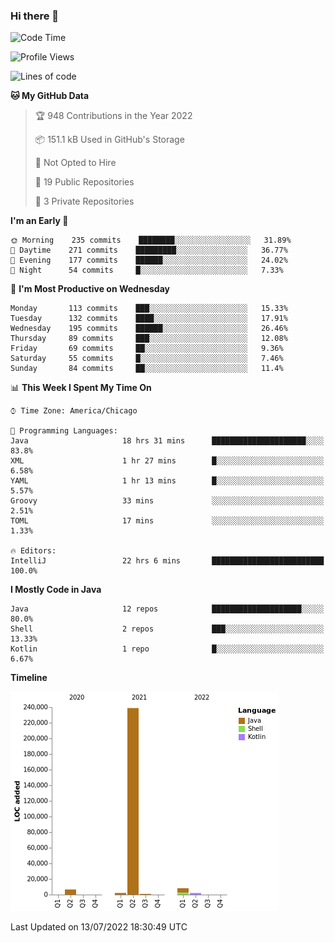 ### Hi there 👋


<!--START_SECTION:waka-->
![Code Time](http://img.shields.io/badge/Code%20Time-2%2C378%20hrs%2025%20mins-blue)

![Profile Views](http://img.shields.io/badge/Profile%20Views-1-blue)

![Lines of code](https://img.shields.io/badge/From%20Hello%20World%20I%27ve%20Written-259%20Thousand%20lines%20of%20code-blue)

**🐱 My GitHub Data** 

> 🏆 948 Contributions in the Year 2022
 > 
> 📦 151.1 kB Used in GitHub's Storage 
 > 
> 🚫 Not Opted to Hire
 > 
> 📜 19 Public Repositories 
 > 
> 🔑 3 Private Repositories  
 > 
**I'm an Early 🐤** 

```text
🌞 Morning    235 commits    ████████░░░░░░░░░░░░░░░░░   31.89% 
🌆 Daytime    271 commits    █████████░░░░░░░░░░░░░░░░   36.77% 
🌃 Evening    177 commits    ██████░░░░░░░░░░░░░░░░░░░   24.02% 
🌙 Night      54 commits     █░░░░░░░░░░░░░░░░░░░░░░░░   7.33%

```
📅 **I'm Most Productive on Wednesday** 

```text
Monday       113 commits    ███░░░░░░░░░░░░░░░░░░░░░░   15.33% 
Tuesday      132 commits    ████░░░░░░░░░░░░░░░░░░░░░   17.91% 
Wednesday    195 commits    ██████░░░░░░░░░░░░░░░░░░░   26.46% 
Thursday     89 commits     ███░░░░░░░░░░░░░░░░░░░░░░   12.08% 
Friday       69 commits     ██░░░░░░░░░░░░░░░░░░░░░░░   9.36% 
Saturday     55 commits     █░░░░░░░░░░░░░░░░░░░░░░░░   7.46% 
Sunday       84 commits     ██░░░░░░░░░░░░░░░░░░░░░░░   11.4%

```


📊 **This Week I Spent My Time On** 

```text
⌚︎ Time Zone: America/Chicago

💬 Programming Languages: 
Java                     18 hrs 31 mins      █████████████████████░░░░   83.8% 
XML                      1 hr 27 mins        █░░░░░░░░░░░░░░░░░░░░░░░░   6.58% 
YAML                     1 hr 13 mins        █░░░░░░░░░░░░░░░░░░░░░░░░   5.57% 
Groovy                   33 mins             ░░░░░░░░░░░░░░░░░░░░░░░░░   2.51% 
TOML                     17 mins             ░░░░░░░░░░░░░░░░░░░░░░░░░   1.33%

🔥 Editors: 
IntelliJ                 22 hrs 6 mins       █████████████████████████   100.0%

```

**I Mostly Code in Java** 

```text
Java                     12 repos            ████████████████████░░░░░   80.0% 
Shell                    2 repos             ███░░░░░░░░░░░░░░░░░░░░░░   13.33% 
Kotlin                   1 repo              █░░░░░░░░░░░░░░░░░░░░░░░░   6.67%

```


**Timeline**

![Chart not found](https://raw.githubusercontent.com/powercasgamer/powercasgamer/master/charts/bar_graph.png) 


 Last Updated on 13/07/2022 18:30:49 UTC
<!--END_SECTION:waka-->

